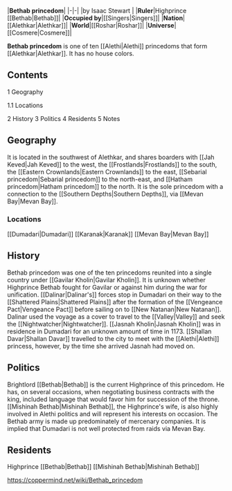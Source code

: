 |**Bethab princedom**|
|-|-|
|by  Isaac Stewart |
|**Ruler**|Highprince [[Bethab\|Bethab]]|
|**Occupied by**|[[Singers\|Singers]]|
|**Nation**|[[Alethkar\|Alethkar]]|
|**World**|[[Roshar\|Roshar]]|
|**Universe**|[[Cosmere\|Cosmere]]|

**Bethab princedom** is one of ten [[Alethi\|Alethi]] princedoms that form [[Alethkar\|Alethkar]]. It has no house colors.

## Contents

1 Geography

1.1 Locations


2 History
3 Politics
4 Residents
5 Notes


## Geography
It is located in the southwest of Alethkar, and shares boarders with [[Jah Keved\|Jah Keved]] to the west, the [[Frostlands\|Frostlands]] to the south, the [[Eastern Crownlands\|Eastern Crownlands]] to the east, [[Sebarial princedom\|Sebarial princedom]] to the north-east, and [[Hatham princedom\|Hatham princedom]] to the north. It is the sole princedom with a connection to the [[Southern Depths\|Southern Depths]], via [[Mevan Bay\|Mevan Bay]].

### Locations
[[Dumadari\|Dumadari]]
[[Karanak\|Karanak]]
[[Mevan Bay\|Mevan Bay]]
## History
Bethab princedom was one of the ten princedoms reunited into a single country under [[Gavilar Kholin\|Gavilar Kholin]]. It is unknown whether Highprince Bethab fought for Gavilar or against him during the war for unification.
[[Dalinar\|Dalinar's]] forces stop in Dumadari on their way to the [[Shattered Plains\|Shattered Plains]] after the formation of the [[Vengeance Pact\|Vengeance Pact]] before sailing on to [[New Natanan\|New Natanan]]. Dalinar used the voyage as a cover to travel to the [[Valley\|Valley]] and seek the [[Nightwatcher\|Nightwatcher]].
[[Jasnah Kholin\|Jasnah Kholin]] was in residence in Dumadari for an unknown amount of time in 1173. [[Shallan Davar\|Shallan Davar]] travelled to the city to meet with the [[Alethi\|Alethi]] princess, however, by the time she arrived Jasnah had moved on.

## Politics
Brightlord [[Bethab\|Bethab]] is the current Highprince of this princedom. He has, on several occasions, when negotiating business contracts with the king, included language that would favor him for succession of the throne. [[Mishinah Bethab\|Mishinah Bethab]], the Highprince's wife, is also highly involved in Alethi politics and will represent his interests on occasion.
The Bethab army is made up predominately of mercenary companies.
It is implied that Dumadari is not well protected from raids via Mevan Bay.

## Residents
Highprince [[Bethab\|Bethab]]
[[Mishinah Bethab\|Mishinah Bethab]]


https://coppermind.net/wiki/Bethab_princedom
